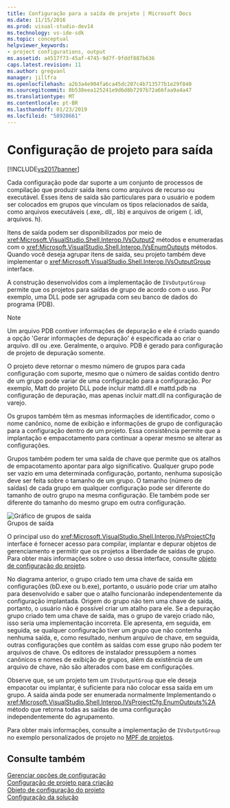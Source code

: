 ```yaml
---
title: Configuração para a saída de projeto | Microsoft Docs
ms.date: 11/15/2016
ms.prod: visual-studio-dev14
ms.technology: vs-ide-sdk
ms.topic: conceptual
helpviewer_keywords:
- project configurations, output
ms.assetid: a4517f73-45af-4745-9d7f-9fddf887b636
caps.latest.revision: 11
ms.author: gregvanl
manager: jillfra
ms.openlocfilehash: a2b3a4e904fa6ca45dc207c4b713577b1e29f840
ms.sourcegitcommit: 8b538eea125241e9d6d8b7297b72a66faa9a4a47
ms.translationtype: MT
ms.contentlocale: pt-BR
ms.lasthandoff: 01/23/2019
ms.locfileid: "58928661"
---
```

# <a name="project-configuration-for-output"></a>Configuração de projeto para saída
[!INCLUDE[vs2017banner](../../includes/vs2017banner.md)]

Cada configuração pode dar suporte a um conjunto de processos de compilação que produzir saída itens como arquivos de recurso ou executável. Esses itens de saída são particulares para o usuário e podem ser colocados em grupos que vinculam os tipos relacionados de saída, como arquivos executáveis (.exe,. dll,. lib) e arquivos de origem (. idl, arquivos. h).  
  
 Itens de saída podem ser disponibilizados por meio de <xref:Microsoft.VisualStudio.Shell.Interop.IVsOutput2> métodos e enumeradas com o <xref:Microsoft.VisualStudio.Shell.Interop.IVsEnumOutputs> métodos. Quando você deseja agrupar itens de saída, seu projeto também deve implementar o <xref:Microsoft.VisualStudio.Shell.Interop.IVsOutputGroup> interface.  
  
 A construção desenvolvidos com a implementação de `IVsOutputGroup` permite que os projetos para saídas de grupo de acordo com o uso. Por exemplo, uma DLL pode ser agrupada com seu banco de dados do programa (PDB).  
  
> [!NOTE]
>  Um arquivo PDB contiver informações de depuração e ele é criado quando a opção 'Gerar informações de depuração' é especificada ao criar o arquivo. dll ou .exe. Geralmente, o arquivo. PDB é gerado para configuração de projeto de depuração somente.  
  
 O projeto deve retornar o mesmo número de grupos para cada configuração com suporte, mesmo que o número de saídas contido dentro de um grupo pode variar de uma configuração para a configuração. Por exemplo, Matt do projeto DLL pode incluir mattd.dll e mattd.pdb na configuração de depuração, mas apenas incluir matt.dll na configuração de varejo.  
  
 Os grupos também têm as mesmas informações de identificador, como o nome canônico, nome de exibição e informações de grupo de configuração para a configuração dentro de um projeto. Essa consistência permite que a implantação e empacotamento para continuar a operar mesmo se alterar as configurações.  
  
 Grupos também podem ter uma saída de chave que permite que os atalhos de empacotamento apontar para algo significativo. Qualquer grupo pode ser vazio em uma determinada configuração, portanto, nenhuma suposição deve ser feita sobre o tamanho de um grupo. O tamanho (número de saídas) de cada grupo em qualquer configuração pode ser diferente do tamanho de outro grupo na mesma configuração. Ele também pode ser diferente do tamanho do mesmo grupo em outra configuração.  
  
 ![Gráfico de grupos de saída](../../extensibility/internals/media/vsoutputgroups.gif "vsOutputGroups")  
Grupos de saída  
  
 O principal uso do <xref:Microsoft.VisualStudio.Shell.Interop.IVsProjectCfg> interface é fornecer acesso para compilar, implantar e depurar objetos de gerenciamento e permitir que os projetos a liberdade de saídas de grupo. Para obter mais informações sobre o uso dessa interface, consulte [objeto de configuração do projeto](../../extensibility/internals/project-configuration-object.md).  
  
 No diagrama anterior, o grupo criado tem uma chave de saída em configurações (bD.exe ou b.exe), portanto, o usuário pode criar um atalho para desenvolvido e saber que o atalho funcionarão independentemente da configuração implantada. Origem do grupo não tem uma chave de saída, portanto, o usuário não é possível criar um atalho para ele. Se a depuração grupo criado tem uma chave de saída, mas o grupo de varejo criado não, isso seria uma implementação incorreta. Ele apresenta, em seguida, em seguida, se qualquer configuração tiver um grupo que não contenha nenhuma saída, e, como resultado, nenhum arquivo de chave, em seguida, outras configurações que contêm as saídas com esse grupo não podem ter arquivos de chave. Os editores de instalador pressupõem a nomes canônicos e nomes de exibição de grupos, além da existência de um arquivo de chave, não são alterados com base em configurações.  
  
 Observe que, se um projeto tem um `IVsOutputGroup` que ele deseja empacotar ou implantar, é suficiente para não colocar essa saída em um grupo. A saída ainda pode ser enumerada normalmente Implementando o <xref:Microsoft.VisualStudio.Shell.Interop.IVsProjectCfg.EnumOutputs%2A> método que retorna todas as saídas de uma configuração independentemente do agrupamento.  
  
 Para obter mais informações, consulte a implementação de `IVsOutputGroup` no exemplo personalizados de projeto no [MPF de projetos](http://mpfproj12.codeplex.com).  
  
## <a name="see-also"></a>Consulte também  
 [Gerenciar opções de configuração](../../extensibility/internals/managing-configuration-options.md)   
 [Configuração de projeto para criação](../../extensibility/internals/project-configuration-for-building.md)   
 [Objeto de configuração do projeto](../../extensibility/internals/project-configuration-object.md)   
 [Configuração da solução](../../extensibility/internals/solution-configuration.md)
